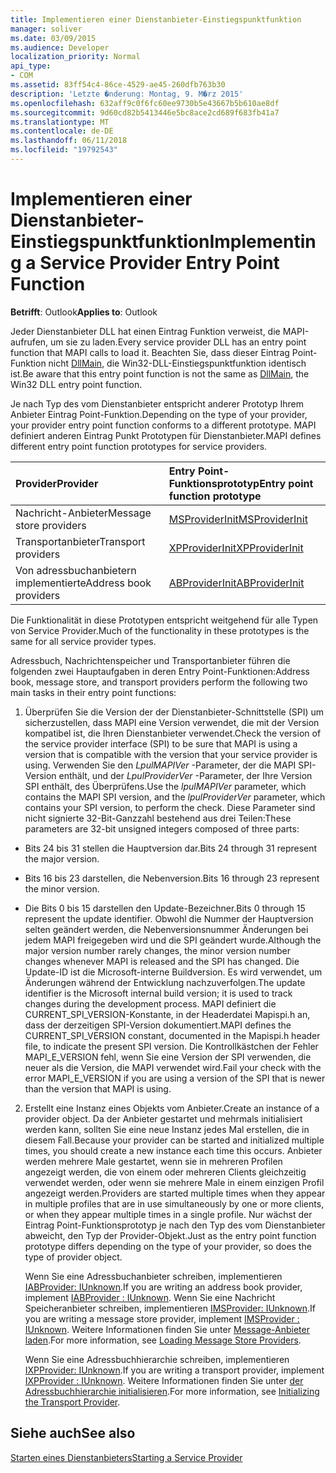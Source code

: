 ```yaml
---
title: Implementieren einer Dienstanbieter-Einstiegspunktfunktion
manager: soliver
ms.date: 03/09/2015
ms.audience: Developer
localization_priority: Normal
api_type:
- COM
ms.assetid: 83ff54c4-86ce-4529-ae45-260dfb763b30
description: 'Letzte �nderung: Montag, 9. M�rz 2015'
ms.openlocfilehash: 632aff9c0f6fc60ee9730b5e43667b5b610ae8df
ms.sourcegitcommit: 9d60cd82b5413446e5bc8ace2cd689f683fb41a7
ms.translationtype: MT
ms.contentlocale: de-DE
ms.lasthandoff: 06/11/2018
ms.locfileid: "19792543"
---
```

# <a name="implementing-a-service-provider-entry-point-function"></a><span data-ttu-id="16829-103">Implementieren einer Dienstanbieter-Einstiegspunktfunktion</span><span class="sxs-lookup"><span data-stu-id="16829-103">Implementing a Service Provider Entry Point Function</span></span>

  
  
<span data-ttu-id="16829-104">**Betrifft**: Outlook</span><span class="sxs-lookup"><span data-stu-id="16829-104">**Applies to**: Outlook</span></span> 
  
<span data-ttu-id="16829-105">Jeder Dienstanbieter DLL hat einen Eintrag Funktion verweist, die MAPI-aufrufen, um sie zu laden.</span><span class="sxs-lookup"><span data-stu-id="16829-105">Every service provider DLL has an entry point function that MAPI calls to load it.</span></span> <span data-ttu-id="16829-106">Beachten Sie, dass dieser Eintrag Point-Funktion nicht [DllMain](http://msdn.microsoft.com/en-us/library/ms682583.aspx), die Win32-DLL-Einstiegspunktfunktion identisch ist.</span><span class="sxs-lookup"><span data-stu-id="16829-106">Be aware that this entry point function is not the same as [DllMain](http://msdn.microsoft.com/en-us/library/ms682583.aspx), the Win32 DLL entry point function.</span></span>
  
<span data-ttu-id="16829-107">Je nach Typ des vom Dienstanbieter entspricht anderer Prototyp Ihrem Anbieter Eintrag Point-Funktion.</span><span class="sxs-lookup"><span data-stu-id="16829-107">Depending on the type of your provider, your provider entry point function conforms to a different prototype.</span></span> <span data-ttu-id="16829-108">MAPI definiert anderen Eintrag Punkt Prototypen für Dienstanbieter.</span><span class="sxs-lookup"><span data-stu-id="16829-108">MAPI defines different entry point function prototypes for service providers.</span></span>
  
|<span data-ttu-id="16829-109">**Provider**</span><span class="sxs-lookup"><span data-stu-id="16829-109">**Provider**</span></span>|<span data-ttu-id="16829-110">**Entry Point-Funktionsprototyp**</span><span class="sxs-lookup"><span data-stu-id="16829-110">**Entry point function prototype**</span></span>|
|:-----|:-----|
|<span data-ttu-id="16829-111">Nachricht-Anbieter</span><span class="sxs-lookup"><span data-stu-id="16829-111">Message store providers</span></span>  <br/> |[<span data-ttu-id="16829-112">MSProviderInit</span><span class="sxs-lookup"><span data-stu-id="16829-112">MSProviderInit</span></span>](msproviderinit.md) <br/> |
|<span data-ttu-id="16829-113">Transportanbieter</span><span class="sxs-lookup"><span data-stu-id="16829-113">Transport providers</span></span>  <br/> |[<span data-ttu-id="16829-114">XPProviderInit</span><span class="sxs-lookup"><span data-stu-id="16829-114">XPProviderInit</span></span>](xpproviderinit.md) <br/> |
|<span data-ttu-id="16829-115">Von adressbuchanbietern implementierte</span><span class="sxs-lookup"><span data-stu-id="16829-115">Address book providers</span></span>  <br/> |[<span data-ttu-id="16829-116">ABProviderInit</span><span class="sxs-lookup"><span data-stu-id="16829-116">ABProviderInit</span></span>](abproviderinit.md) <br/> |
   
<span data-ttu-id="16829-117">Die Funktionalität in diese Prototypen entspricht weitgehend für alle Typen von Service Provider.</span><span class="sxs-lookup"><span data-stu-id="16829-117">Much of the functionality in these prototypes is the same for all service provider types.</span></span> 
  
<span data-ttu-id="16829-118">Adressbuch, Nachrichtenspeicher und Transportanbieter führen die folgenden zwei Hauptaufgaben in deren Entry Point-Funktionen:</span><span class="sxs-lookup"><span data-stu-id="16829-118">Address book, message store, and transport providers perform the following two main tasks in their entry point functions:</span></span>
  
1. <span data-ttu-id="16829-119">Überprüfen Sie die Version der der Dienstanbieter-Schnittstelle (SPI) um sicherzustellen, dass MAPI eine Version verwendet, die mit der Version kompatibel ist, die Ihren Dienstanbieter verwendet.</span><span class="sxs-lookup"><span data-stu-id="16829-119">Check the version of the service provider interface (SPI) to be sure that MAPI is using a version that is compatible with the version that your service provider is using.</span></span> <span data-ttu-id="16829-120">Verwenden Sie den _LpulMAPIVer_ -Parameter, der die MAPI SPI-Version enthält, und der _LpulProviderVer_ -Parameter, der Ihre Version SPI enthält, des Überprüfens.</span><span class="sxs-lookup"><span data-stu-id="16829-120">Use the  _lpulMAPIVer_ parameter, which contains the MAPI SPI version, and the  _lpulProviderVer_ parameter, which contains your SPI version, to perform the check.</span></span> <span data-ttu-id="16829-121">Diese Parameter sind nicht signierte 32-Bit-Ganzzahl bestehend aus drei Teilen:</span><span class="sxs-lookup"><span data-stu-id="16829-121">These parameters are 32-bit unsigned integers composed of three parts:</span></span> 
    
  - <span data-ttu-id="16829-122">Bits 24 bis 31 stellen die Hauptversion dar.</span><span class="sxs-lookup"><span data-stu-id="16829-122">Bits 24 through 31 represent the major version.</span></span>
    
  - <span data-ttu-id="16829-123">Bits 16 bis 23 darstellen, die Nebenversion.</span><span class="sxs-lookup"><span data-stu-id="16829-123">Bits 16 through 23 represent the minor version.</span></span>
    
  - <span data-ttu-id="16829-124">Die Bits 0 bis 15 darstellen den Update-Bezeichner.</span><span class="sxs-lookup"><span data-stu-id="16829-124">Bits 0 through 15 represent the update identifier.</span></span> <span data-ttu-id="16829-125">Obwohl die Nummer der Hauptversion selten geändert werden, die Nebenversionsnummer Änderungen bei jedem MAPI freigegeben wird und die SPI geändert wurde.</span><span class="sxs-lookup"><span data-stu-id="16829-125">Although the major version number rarely changes, the minor version number changes whenever MAPI is released and the SPI has changed.</span></span> <span data-ttu-id="16829-126">Die Update-ID ist die Microsoft-interne Buildversion. Es wird verwendet, um Änderungen während der Entwicklung nachzuverfolgen.</span><span class="sxs-lookup"><span data-stu-id="16829-126">The update identifier is the Microsoft internal build version; it is used to track changes during the development process.</span></span> <span data-ttu-id="16829-127">MAPI definiert die CURRENT_SPI_VERSION-Konstante, in der Headerdatei Mapispi.h an, dass der derzeitigen SPI-Version dokumentiert.</span><span class="sxs-lookup"><span data-stu-id="16829-127">MAPI defines the CURRENT_SPI_VERSION constant, documented in the Mapispi.h header file, to indicate the present SPI version.</span></span> <span data-ttu-id="16829-128">Die Kontrollkästchen der Fehler MAPI_E_VERSION fehl, wenn Sie eine Version der SPI verwenden, die neuer als die Version, die MAPI verwendet wird.</span><span class="sxs-lookup"><span data-stu-id="16829-128">Fail your check with the error MAPI_E_VERSION if you are using a version of the SPI that is newer than the version that MAPI is using.</span></span>
    
2. <span data-ttu-id="16829-129">Erstellt eine Instanz eines Objekts vom Anbieter.</span><span class="sxs-lookup"><span data-stu-id="16829-129">Create an instance of a provider object.</span></span> <span data-ttu-id="16829-130">Da der Anbieter gestartet und mehrmals initialisiert werden kann, sollten Sie eine neue Instanz jedes Mal erstellen, die in diesem Fall.</span><span class="sxs-lookup"><span data-stu-id="16829-130">Because your provider can be started and initialized multiple times, you should create a new instance each time this occurs.</span></span> <span data-ttu-id="16829-131">Anbieter werden mehrere Male gestartet, wenn sie in mehreren Profilen angezeigt werden, die von einem oder mehreren Clients gleichzeitig verwendet werden, oder wenn sie mehrere Male in einem einzigen Profil angezeigt werden.</span><span class="sxs-lookup"><span data-stu-id="16829-131">Providers are started multiple times when they appear in multiple profiles that are in use simultaneously by one or more clients, or when they appear multiple times in a single profile.</span></span> <span data-ttu-id="16829-132">Nur wächst der Eintrag Point-Funktionsprototyp je nach den Typ des vom Dienstanbieter abweicht, den Typ der Provider-Objekt.</span><span class="sxs-lookup"><span data-stu-id="16829-132">Just as the entry point function prototype differs depending on the type of your provider, so does the type of provider object.</span></span> 
    
    <span data-ttu-id="16829-133">Wenn Sie eine Adressbuchanbieter schreiben, implementieren [IABProvider: IUnknown](iabprovideriunknown.md).</span><span class="sxs-lookup"><span data-stu-id="16829-133">If you are writing an address book provider, implement [IABProvider : IUnknown](iabprovideriunknown.md).</span></span> <span data-ttu-id="16829-134">Wenn Sie eine Nachricht Speicheranbieter schreiben, implementieren [IMSProvider: IUnknown](imsprovideriunknown.md).</span><span class="sxs-lookup"><span data-stu-id="16829-134">If you are writing a message store provider, implement [IMSProvider : IUnknown](imsprovideriunknown.md).</span></span> <span data-ttu-id="16829-135">Weitere Informationen finden Sie unter [Message-Anbieter laden](loading-message-store-providers.md).</span><span class="sxs-lookup"><span data-stu-id="16829-135">For more information, see [Loading Message Store Providers](loading-message-store-providers.md).</span></span>
    
    <span data-ttu-id="16829-136">Wenn Sie eine Adressbuchhierarchie schreiben, implementieren [IXPProvider: IUnknown](ixpprovideriunknown.md).</span><span class="sxs-lookup"><span data-stu-id="16829-136">If you are writing a transport provider, implement [IXPProvider : IUnknown](ixpprovideriunknown.md).</span></span> <span data-ttu-id="16829-137">Weitere Informationen finden Sie unter [der Adressbuchhierarchie initialisieren](initializing-the-transport-provider.md).</span><span class="sxs-lookup"><span data-stu-id="16829-137">For more information, see [Initializing the Transport Provider](initializing-the-transport-provider.md).</span></span>
    
## <a name="see-also"></a><span data-ttu-id="16829-138">Siehe auch</span><span class="sxs-lookup"><span data-stu-id="16829-138">See also</span></span>



[<span data-ttu-id="16829-139">Starten eines Dienstanbieters</span><span class="sxs-lookup"><span data-stu-id="16829-139">Starting a Service Provider</span></span>](starting-a-service-provider.md)

